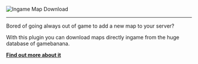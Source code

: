 ![Ingame Map Download](http://dordnung.de/sourcemod/mapdl/img/idm.png)  

***  
Bored of going always out of game to add a new map to your server?    
   
With this plugin you can download maps directly ingame from the huge database of gamebanana.    

[**Find out more about it**](https://forums.alliedmods.net/showthread.php?p=1751838)  
